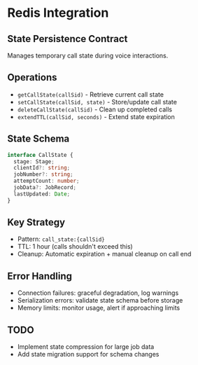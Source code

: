 # Redis Integration

## State Persistence Contract
Manages temporary call state during voice interactions.

## Operations
- `getCallState(callSid)` - Retrieve current call state
- `setCallState(callSid, state)` - Store/update call state
- `deleteCallState(callSid)` - Clean up completed calls
- `extendTTL(callSid, seconds)` - Extend state expiration

## State Schema
```typescript
interface CallState {
  stage: Stage;
  clientId?: string;
  jobNumber?: string;
  attemptCount: number;
  jobData?: JobRecord;
  lastUpdated: Date;
}
```

## Key Strategy
- Pattern: `call_state:{callSid}`
- TTL: 1 hour (calls shouldn't exceed this)
- Cleanup: Automatic expiration + manual cleanup on call end

## Error Handling
- Connection failures: graceful degradation, log warnings
- Serialization errors: validate state schema before storage
- Memory limits: monitor usage, alert if approaching limits

## TODO
- Implement state compression for large job data
- Add state migration support for schema changes
